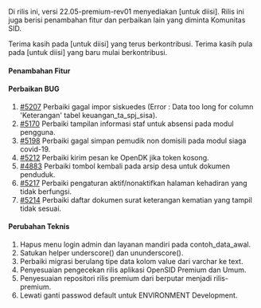 Di rilis ini, versi 22.05-premium-rev01 menyediakan [untuk diisi]. Rilis ini juga berisi penambahan fitur dan perbaikan lain yang diminta Komunitas SID.

Terima kasih pada  [untuk diisi] yang terus berkontribusi. Terima kasih pula pada [untuk diisi] yang baru mulai berkontribusi.


#### Penambahan Fitur


#### Perbaikan BUG
1. [#5207](https://github.com/OpenSID/OpenSID/issues/5207) Perbaiki gagal impor siskuedes (Error : Data too long for column 'Keterangan' tabel keuangan_ta_spj_sisa).
2. [#5170](https://github.com/OpenSID/OpenSID/issues/5170) Perbaiki tampilan informasi staf untuk absensi pada modul pengguna.
3. [#5198](https://github.com/OpenSID/OpenSID/issues/5198) Perbaiki gagal simpan pemudik non domisili pada modul siaga covid-19.
4. [#5212](https://github.com/OpenSID/OpenSID/issues/5212) Perbaiki kirim pesan ke OpenDK jika token kosong.
5. [#4883](https://github.com/OpenSID/OpenSID/issues/4883) Perbaiki tombol kembali pada arsip desa untuk dokumen penduduk.
6. [#5217](https://github.com/OpenSID/OpenSID/issues/5217) Perbaiki pengaturan aktif/nonaktifkan halaman kehadiran yang tidak berfungsi.
7. [#5214](https://github.com/OpenSID/OpenSID/issues/5214) Perbaiki daftar dokumen surat keterangan kematian yang tampil tidak sesuai.

#### Perubahan Teknis

1. Hapus menu login admin dan layanan mandiri pada contoh_data_awal.
2. Satukan helper underscore() dan ununderscore().
3. Perbaiki migrasi berulang tipe data kolom value dari varchar ke text.
4. Penyesuaian pengecekan rilis aplikasi OpenSID Premium dan Umum.
5. Penyesuaian repositori rilis premium dari berputar menjadi rilis-premium.
6. Lewati ganti passwod default untuk ENVIRONMENT Development.
